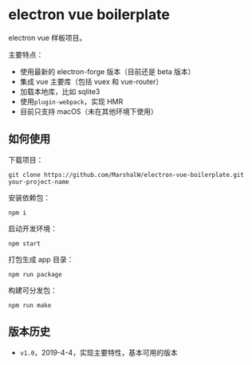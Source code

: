 # electron vue boilerplate

electron vue 样板项目。

主要特点：

- 使用最新的 electron-forge 版本（目前还是 beta 版本）
- 集成 vue 主要库（包括 vuex 和 vue-router）
- 加载本地库，比如 sqlite3
- 使用`plugin-webpack`，实现 HMR
- 目前只支持 macOS（未在其他环境下使用）

## 如何使用

下载项目：

```
git clone https://github.com/MarshalW/electron-vue-boilerplate.git your-project-name
```

安装依赖包：

```
npm i
```

启动开发环境：

```
npm start
```

打包生成 app 目录：

```
npm run package
```

构建可分发包：

```
npm run make
```

## 版本历史

- `v1.0`，2019-4-4，实现主要特性，基本可用的版本
